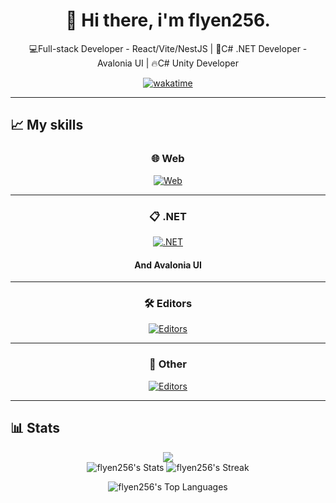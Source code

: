 <h1 align="center">👋 Hi there, i'm flyen256.</h1>
<p align="center">💻Full-stack Developer - React/Vite/NestJS | 🌟C# .NET Developer - Avalonia UI | 🔥C# Unity Developer</p>

<div align="center">
  
  [![wakatime](https://wakatime.com/badge/user/050e9fd9-87b4-47e3-a827-eda8b2bde1a6.svg)](https://wakatime.com/@050e9fd9-87b4-47e3-a827-eda8b2bde1a6)<br/> 
</div>
<hr/>

## 📈 My skills
<div align="center">
  
  ### 🌐 Web
  [![Web](https://skillicons.dev/icons?i=js,ts,html,css,express,nestjs,react,vite,styledcomponents,redux,redis,prisma,postgres)](https://skillicons.dev)
  <hr/>
  
  ### 📋 .NET
  [![.NET](https://skillicons.dev/icons?i=cs,unity,dotnet)](https://skillicons.dev)
  #### And Avalonia UI
  <hr/>
  
  ### 🛠️ Editors
  [![Editors](https://skillicons.dev/icons?i=vscode,visualstudio,rider)](https://skillicons.dev)
  <hr/>
  
  ### 🔗 Other
  [![Editors](https://skillicons.dev/icons?i=nodejs,arch,linux,figma,discordjs,blender,bash,unreal,ps,nginx,ae)](https://skillicons.dev)
</div>
<hr/>

## 📊 Stats

<div align="center">
  
  [![](https://wakatime.com/share/@flyen256/7f54f84c-e643-4da0-8d0e-52391c98f232.svg)](https://wakatime.com/share/@flyen256/7f54f84c-e643-4da0-8d0e-52391c98f232.svg)<br/>
  ![flyen256's Stats](https://github-readme-stats.vercel.app/api?username=flyen256&theme=onedark&show_icons=true&hide_border=true&count_private=true)
  ![flyen256's Streak](https://github-readme-streak-stats.herokuapp.com/?user=flyen256&theme=onedark&hide_border=true)<br/>
  
</div>
<div align="center">

  ![flyen256's Top Languages](https://github-readme-stats.vercel.app/api/top-langs/?username=flyen256&theme=onedark&show_icons=true&hide_border=true&layout=compact)<br/>
</div>

